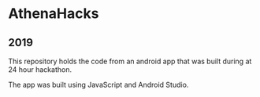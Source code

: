 # AthenaHacks
## 2019

This repository holds the code from an android app that was built during at 24 hour hackathon.

The app was built using JavaScript and Android Studio. 
